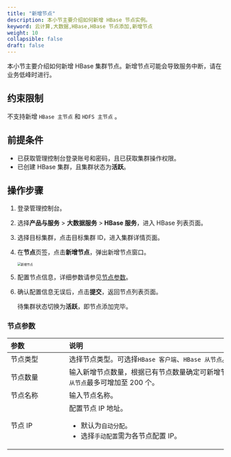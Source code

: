 ```yaml
---
title: "新增节点"
description: 本小节主要介绍如何新增 HBase 节点实例。 
keyword: 云计算,大数据,HBase,HBase 节点添加,新增节点
weight: 10
collapsible: false
draft: false
---
```


本小节主要介绍如何新增 HBase 集群节点。新增节点可能会导致服务中断，请在业务低峰时进行。

## 约束限制

不支持新增 `HBase 主节点` 和 `HDFS 主节点` 。

## 前提条件

- 已获取管理控制台登录账号和密码，且已获取集群操作权限。
- 已创建 HBase 集群，且集群状态为**活跃**。

## 操作步骤

1. 登录管理控制台。
2. 选择**产品与服务** > **大数据服务** > **HBase 服务**，进入 HBase 列表页面。
3. 选择目标集群，点击目标集群 ID，进入集群详情页面。
4. 在**节点**页签，点击**新增节点**，弹出新增节点窗口。

   <img src="../../../_images/add_node.png" alt="新增节点" style="zoom:50%;" />

5. 配置节点信息，详细参数请参见[节点参数](#节点参数)。

6. 确认配置信息无误后，点击**提交**，返回节点列表页面。

   待集群状态切换为**活跃**，即节点添加完毕。   

### 节点参数

|  <span style="display:inline-block;width:120px">参数</span> | <span style="display:inline-block;width:480px">说明</span>  |
|:--- |:--- |
| 节点类型   | 选择节点类型。可选择`HBase 客户端`、`HBase 从节点`。 |
| 节点数量 |  输入新增节点数量，根据已有节点数量确定可新增节点数量。`HBase 从节点`最多可增加至 200 个。|
| 节点名称 |  输入节点名称。 |
| 节点 IP   |  配置节点 IP 地址。<ul><li>默认为`自动分配`。</li><li> 选择`手动配置`需为各节点配置 IP。</li></ul>  |
